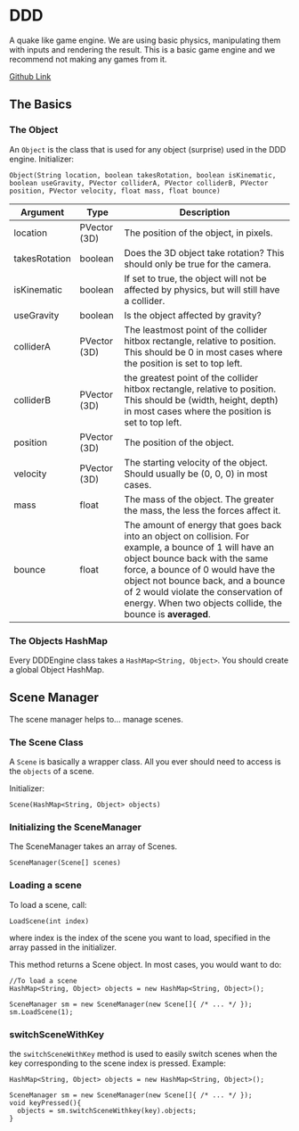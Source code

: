 # DDD
A quake like game engine. We are using basic physics, manipulating them with inputs and rendering the result. This is a basic game engine and we recommend not making any games from it.

[Github Link](https://github.com/Braniacslambam/DDD)

## The Basics
### The Object
An `Object` is the class that is used for any object (surprise) used in the DDD engine. Initializer:
```
Object(String location, boolean takesRotation, boolean isKinematic, boolean useGravity, PVector colliderA, PVector colliderB, PVector position, PVector velocity, float mass, float bounce)
```
Argument | Type | Description
--- | --- | ---
location | PVector (3D) | The position of the object, in pixels.
takesRotation | boolean | Does the 3D object take rotation? This should only be true for the camera.
isKinematic | boolean | If set to true, the object will not be affected by physics, but will still have a collider.
useGravity | boolean | Is the object affected by gravity?
colliderA | PVector (3D) | The leastmost point of the collider hitbox rectangle, relative to position. This should be 0 in most cases where the position is set to top left.
colliderB | PVector (3D) | the greatest point of the collider hitbox rectangle, relative to position. This should be (width, height, depth) in most cases where the position is set to top left.
position | PVector (3D) | The position of the object.
velocity | PVector (3D) | The starting velocity of the object. Should usually be (0, 0, 0) in most cases.
mass | float | The mass of the object. The greater the mass, the less the forces affect it.
bounce | float | The amount of energy that goes back into an object on collision. For example, a bounce of 1 will have an object bounce back with the same force, a bounce of 0 would have the object not bounce back, and a bounce of 2 would violate the conservation of energy. When two objects collide, the bounce is **averaged**.

### The Objects HashMap
Every DDDEngine class takes a `HashMap<String, Object>`. You should create a global Object HashMap.

## Scene Manager
The scene manager helps to... manage scenes.

### The Scene Class
A `Scene` is basically a wrapper class. All you ever should need to access is the `objects` of a scene.

Initializer:
```
Scene(HashMap<String, Object> objects)
```

### Initializing the SceneManager
The SceneManager takes an array of Scenes.
```
SceneManager(Scene[] scenes)
```

### Loading a scene
To load a scene, call:
```
LoadScene(int index)
```
where index is the index of the scene you want to load, specified in the array passed in the initializer.

This method returns a Scene object. In most cases, you would want to do:
```
//To load a scene
HashMap<String, Object> objects = new HashMap<String, Object>();

SceneManager sm = new SceneManager(new Scene[]{ /* ... */ });
sm.LoadScene(1);
```

### switchSceneWithKey
the `switchSceneWithKey` method is used to easily switch scenes when the key corresponding to the scene index is pressed.
Example:
```
HashMap<String, Object> objects = new HashMap<String, Object>();

SceneManager sm = new SceneManager(new Scene[]{ /* ... */ });
void keyPressed(){
  objects = sm.switchSceneWithkey(key).objects;
}
```


